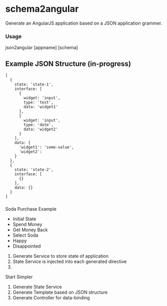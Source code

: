 # schema2angular

Generate an AngularJS application based on a JSON application grammer.

### Usage

  json2angular [appname] [schema]

## Example JSON Structure (in-progress)

    [
      {
        state: 'state-1',
        interface: [
          {
            widget: 'input',
            type: 'text',
            data: 'widget1'
          },
          {
            widget: 'input',
            type: 'date',
            data: 'widget2'
          }
        ],
        data: {
          'widget1': 'some-value',
          'widget2': 
        }
      },
      {
        state: 'state-2',
        interface: [
          {}
        ],
        data: {}
      } 
    ]


###

Soda Purchase Example

* Initial State
* Spend Money
* Get Money Back
* Select Soda
* Happy
* Disappointed

1) Generate Service to store state of application
2) State Service is injected into each generated directive
3) 

Start Simpler

1) Generate State Service
2) Generate Template based on JSON structure
3) Generate Controller for data-binding
